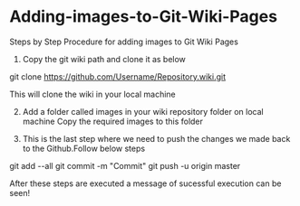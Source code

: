 # Adding-images-to-Git-Wiki-Pages
Steps by Step Procedure for adding images to Git Wiki Pages


1) Copy the git wiki path and clone it as below

git clone https://github.com/Username/Repository.wiki.git

This will clone the wiki in your local machine

2) Add a folder called images in your wiki repository folder on local machine
   Copy the required images to this folder
   
3) This is the last step where we need to push the changes we made back to the Github.Follow below steps
   
git add --all
git commit -m "Commit"
git push -u origin master

After these steps are executed a message of sucessful execution can be seen!

